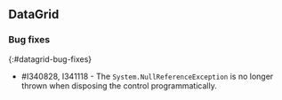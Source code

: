 ## DataGrid

### Bug fixes
{:#datagrid-bug-fixes}

* \#I340828, I341118 - The `System.NullReferenceException` is no longer thrown when disposing the control programmatically.